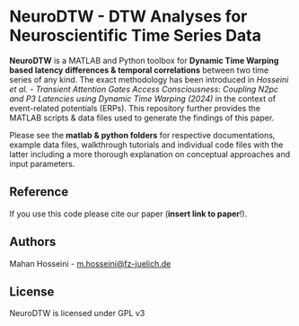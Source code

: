 # NeuroDTW - DTW Analyses for Neuroscientific Time Series Data

**NeuroDTW** is a MATLAB and Python toolbox for **Dynamic Time Warping based latency differences & temporal correlations** between two time series of any kind. The exact methodology has been introduced in *Hosseini et al. - Transient Attention Gates Access Consciousness: Coupling N2pc and P3 Latencies using Dynamic Time Warping (2024)* in the context of event-related potentials (ERPs). This repository further provides the MATLAB scripts & data files used to generate the findings of this paper.  

Please see the **matlab & python folders** for respective documentations, example data files, walkthrough tutorials and individual code files with the latter including a more thorough explanation on conceptual approaches and input parameters.

## Reference
If you use this code please cite our paper (**insert link to paper**!). 

## Authors
Mahan Hosseini - m.hosseini@fz-juelich.de 

## License
NeuroDTW is licensed under GPL v3

